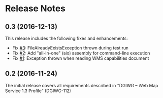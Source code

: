 
# Release Notes

## 0.3 (2016-12-13)

This release includes the following fixes and enhancements:

* Fix [#3](https://github.com/opengeospatial/ets-dgiwg-wms13/issues/3): FileAlreadyExistsException thrown during test run
* Fix [#2](https://github.com/opengeospatial/ets-dgiwg-wms13/issues/2): Add "all-in-one" (aio) assembly for command-line execution
* Fix [#1](https://github.com/opengeospatial/ets-dgiwg-wms13/issues/1): Exception thrown when reading WMS capabilities document

## 0.2 (2016-11-24)
The initial release covers all requirements described in "DGIWG – Web Map Service 1.3 Profile" (DGIWG-112)
